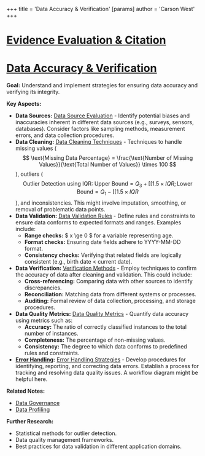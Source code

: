 +++
 title = 'Data Accuracy & Verification'
[params]
	author = 'Carson West'
+++
# [Evidence Evaluation & Citation](./../evidence-evaluation-&-citation/)
# [Data Accuracy & Verification](./../data-accuracy-&-verification/)

**Goal:** Understand and implement strategies for ensuring data accuracy and verifying its integrity.


**Key Aspects:**

* **Data Sources:** [Data Source Evaluation](./../data-source-evaluation/)  -  Identify potential biases and inaccuracies inherent in different data sources (e.g., surveys, sensors, databases).  Consider factors like sampling methods, measurement errors, and data collection procedures.
* **Data Cleaning:** [Data Cleaning Techniques](./../data-cleaning-techniques/) - Techniques to handle missing values ( $$  \text{Missing Data Percentage} = \frac{\text{Number of Missing Values}}{\text{Total Number of Values}} \times 100  $$ ), outliers ( $$  \text{Outlier Detection using IQR: } \text{Upper Bound} = Q_3 + [[1.5 \times IQR; \text{Lower Bound} = Q_1 - [[1.5 \times IQR  $$ ), and inconsistencies. This might involve imputation, smoothing, or removal of problematic data points.
* **Data Validation:** [Data Validation Rules](./../data-validation-rules/) - Define rules and constraints to ensure data conforms to expected formats and ranges.  Examples include:
    * **Range checks:**   $ x \ge 0 $   for a variable representing age.
    * **Format checks:** Ensuring date fields adhere to YYYY-MM-DD format.
    * **Consistency checks:** Verifying that related fields are logically consistent (e.g., birth date < current date).
* **Data Verification:** [Verification Methods](./../verification-methods/) - Employ techniques to confirm the accuracy of data after cleaning and validation.  This could include:
    * **Cross-referencing:** Comparing data with other sources to identify discrepancies.
    * **Reconciliation:** Matching data from different systems or processes.
    * **Auditing:**  Formal review of data collection, processing, and storage procedures.
* **Data Quality Metrics:** [Data Quality Metrics](./../data-quality-metrics/) - Quantify data accuracy using metrics such as:
    * **Accuracy:** The ratio of correctly classified instances to the total number of instances.
    * **Completeness:** The percentage of non-missing values.
    * **Consistency:** The degree to which data conforms to predefined rules and constraints.
* **[Error Handling](./../error-handling/):** [Error Handling Strategies](./../error-handling-strategies/)  - Develop procedures for identifying, reporting, and correcting data errors. Establish a process for tracking and resolving data quality issues.  A workflow diagram might be helpful here.


**Related Notes:**

* [Data Governance](./../data-governance/)
* [Data Profiling](./../data-profiling/)


**Further Research:**

* Statistical methods for outlier detection.
* Data quality management frameworks.
* Best practices for data validation in different application domains.


